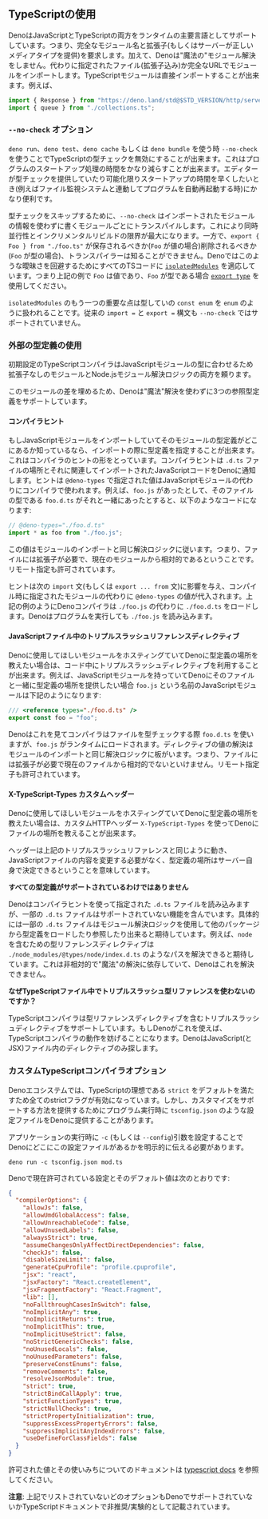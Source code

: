 <!-- ## Using TypeScript -->
## TypeScriptの使用

<!-- TODO(lucacasonato): text on 'just import .ts' -->

<!--
Deno supports both JavaScript and TypeScript as first class languages at
runtime. This means it requires fully qualified module names, including the
extension (or a server providing the correct media type). In addition, Deno has
no "magical" module resolution. Instead, imported modules are specified as files
(including extensions) or fully qualified URL imports. Typescript modules can be
directly imported. E.g.
-->
DenoはJavaScriptとTypeScriptの両方をランタイムの主要言語としてサポートしています。つまり、完全なモジュール名と拡張子(もしくはサーバーが正しいメディアタイプを提供)を要求します。加えて、Denoは"魔法の"モジュール解決をしません。代わりに指定されたファイル(拡張子込み)か完全なURLでモジュールをインポートします。TypeScriptモジュールは直接インポートすることが出来ます。例えば、

```ts
import { Response } from "https://deno.land/std@$STD_VERSION/http/server.ts";
import { queue } from "./collections.ts";
```

<!-- ### `--no-check` option -->
### `--no-check` オプション

<!--
When using `deno run`, `deno test`, `deno cache`, or `deno bundle` you can
specify the `--no-check` flag to disable TypeScript type checking. This can
significantly reduce the time that program startup takes. This can be very
useful when type checking is provided by your editor and you want startup time
to be as fast as possible (for example when restarting the program automatically
with a file watcher).
-->
`deno run`、`deno test`、`deno cache` もしくは `deno bundle` を使う時 `--no-check` を使うことでTypeScriptの型チェックを無効にすることが出来ます。これはプログラムのスタートアップ処理の時間をかなり減らすことが出来ます。エディターが型チェックを提供していたり可能化限りスタートアップの時間を早くしたいとき(例えばファイル監視システムと連動してプログラムを自動再起動する時)にかなり便利です。

<!--
To make the most of skipping type checks, `--no-check` transpiles each module in
isolation without using information from imported modules. This maximizes
potential for concurrency and incremental rebuilds. On the other hand, the
transpiler cannot know if `export { Foo } from "./foo.ts"` should be preserved
(in case `Foo` is a value) or removed (in case `Foo` is strictly a type). To
resolve such ambiguities, Deno enforces
[`isolatedModules`](https://www.typescriptlang.org/tsconfig#isolatedModules) on
all TS code. This means that `Foo` in the above example must be a value, and the
[`export type`](https://www.typescriptlang.org/docs/handbook/release-notes/typescript-3-8.html#type-only-imports-and-exports)
syntax must be used instead if `Foo` is a type.
-->
型チェックをスキップするために、`--no-check` はインポートされたモジュールの情報を使わずに書くモジュールごとにトランスパイルします。これにより同時並行性とインクリメンタルリビルドの限界が最大になります。一方で、`export { Foo } from "./foo.ts"` が保存されるべきか(`Foo` が値の場合)削除されるべきか(`Foo` が型の場合)、トランスパイラーは知ることができません。Denoではこのような曖昧さを回避するためにすべてのTSコードに [`isolatedModules`](https://www.typescriptlang.org/tsconfig#isolatedModules) を適応しています。つまり上記の例で `Foo` は値であり、`Foo` が型である場合 [`export type`](https://www.typescriptlang.org/docs/handbook/release-notes/typescript-3-8.html#type-only-imports-and-exports) を使用してください。

<!--
Another consequence of `isolatedModules` is that the type-directed `const enum`
is treated like `enum`. The legacy `import =` and `export =` syntaxes are also
not supported by `--no-check`.
-->
`isolatedModules` のもう一つの重要な点は型していの `const enum` を `enum` のように扱われることです。従来の `import =` と `export =` 構文も `--no-check` ではサポートされていません。

<!-- ### Using external type definitions -->
### 外部の型定義の使用

<!--
The out of the box TypeScript compiler though relies on both extension-less
modules and the Node.js module resolution logic to apply types to JavaScript
modules.
-->
初期設定のTypeScriptコンパイラはJavaScriptモジュールの型に合わせるため拡張子なしのモジュールとNode.jsモジュール解決ロジックの両方を頼ります。

<!--
In order to bridge this gap, Deno supports three ways of referencing type
definition files without having to resort to "magic" resolution.
-->
このモジュールの差を埋めるため、Denoは"魔法"解決を使わずに3つの参照型定義をサポートしています。

<!-- #### Compiler hint -->
#### コンパイラヒント

<!--
If you are importing a JavaScript module, and you know where the type definition
for that module is located, you can specify the type definition at import. This
takes the form of a compiler hint. Compiler hints inform Deno the location of
`.d.ts` files and the JavaScript code that is imported that they relate to. The
hint is `@deno-types` and when specified the value will be used in the compiler
instead of the JavaScript module. For example, if you had `foo.js`, but you know
that alongside of it was `foo.d.ts` which was the types for the file, the code
would look like this:
-->
もしJavaScriptモジュールをインポートしていてそのモジュールの型定義がどこにあるか知っているなら、インポートの際に型定義を指定することが出来ます。これはコンパイラのヒントの形をとっています。コンパイラヒントは `.d.ts` ファイルの場所とそれに関連してインポートされたJavaScriptコードをDenoに通知します。ヒントは `@deno-types` で指定された値はJavaScriptモジュールの代わりにコンパイラで使われます。例えば、`foo.js` があったとして、そのファイルの型である `foo.d.ts` がそれと一緒にあったとすると、以下のようなコードになります:

```ts
// @deno-types="./foo.d.ts"
import * as foo from "./foo.js";
```

<!--
The value follows the same resolution logic as importing a module, meaning the
file needs to have an extension and is relative to the current module. Remote
specifiers are also allowed.
-->
この値はモジュールのインポートと同じ解決ロジックに従います。つまり、ファイルには拡張子が必要で、現在のモジュールから相対的であるということです。リモート指定も許可されています。

<!--
The hint affects the next `import` statement (or `export ... from` statement)
where the value of the `@deno-types` will be substituted at compile time instead
of the specified module. Like in the above example, the Deno compiler will load
`./foo.d.ts` instead of `./foo.js`. Deno will still load `./foo.js` when it runs
the program.
-->
ヒントは次の `import` 文(もしくは `export ... from` 文)に影響を与え、コンパイル時に指定されたモジュールの代わりに `@deno-types` の値が代入されます。上記の例のようにDenoコンパイラは `./foo.js` の代わりに `./foo.d.ts` をロードします。Denoはプログラムを実行しても `./foo.js` を読み込みます。

<!-- #### Triple-slash reference directive in JavaScript files -->
#### JavaScriptファイル中のトリプルスラッシュリファレンスディレクティブ

<!--
If you are hosting modules which you want to be consumed by Deno, and you want
to inform Deno about the location of the type definitions, you can utilize a
triple-slash directive in the actual code. For example, if you have a JavaScript
module and you would like to provide Deno with the location of the type
definition which happens to be alongside that file, your JavaScript module named
`foo.js` might look like this:
-->
Denoに使用してほしいモジュールをホスティングていてDenoに型定義の場所を教えたい場合は、コード中にトリプルスラッシュディレクティブを利用することが出来ます。例えば、JavaScriptモジュールを持っていてDenoにそのファイルと一緒に型定義の場所を提供したい場合 `foo.js` という名前のJavaScriptモジュールは下記のようになります:

```js
/// <reference types="./foo.d.ts" />
export const foo = "foo";
```

<!--
Deno will see this, and the compiler will use `foo.d.ts` when type-checking the
file, though `foo.js` will be loaded at runtime. The resolution of the value of
the directive follows the same resolution logic as importing a module, meaning
the file needs to have an extension and is relative to the current file. Remote
specifiers are also allowed.
-->
Denoはこれを見てコンパイラはファイルを型チェックする際 `foo.d.ts` を使いますが、`foo.js` がランタイムにロードされます。ディレクティブの値の解決はモジュールのインポートと同じ解決ロジックに板がいます。つまり、ファイルには拡張子が必要で現在のファイルから相対的でないといけません。リモート指定子も許可されています。

<!-- #### X-TypeScript-Types custom header -->
#### X-TypeScript-Types カスタムヘッダー

<!--
If you are hosting modules which you want to be consumed by Deno, and you want
to inform Deno the location of the type definitions, you can use a custom HTTP
header of `X-TypeScript-Types` to inform Deno of the location of that file.
-->
Denoに使用してほしいモジュールをホスティングていてDenoに型定義の場所を教えたい場合は、カスタムHTTPヘッダー `X-TypeScript-Types` を使ってDenoにファイルの場所を教えることが出来ます。

<!--
The header works in the same way as the triple-slash reference mentioned above,
it just means that the content of the JavaScript file itself does not need to be
modified, and the location of the type definitions can be determined by the
server itself.
-->
ヘッダーは上記のトリプルスラッシュリファレンスと同じように動き、JavaScriptファイルの内容を変更する必要がなく、型定義の場所はサーバー自身で決定できるということを意味しています。

<!-- **Not all type definitions are supported.** -->
**すべての型定義がサポートされているわけではありません**

<!--
Deno will use the compiler hint to load the indicated `.d.ts` files, but some
`.d.ts` files contain unsupported features. Specifically, some `.d.ts` files
expect to be able to load or reference type definitions from other packages
using the module resolution logic. For example a type reference directive to
include `node`, expecting to resolve to some path like
`./node_modules/@types/node/index.d.ts`. Since this depends on non-relative
"magical" resolution, Deno cannot resolve this.
-->
Denoはコンパイラヒントを使って指定された `.d.ts` ファイルを読み込みますが、一部の `.d.ts` ファイルはサポートされていない機能を含んでいます。具体的には一部の `.d.ts` ファイルはモジュール解決ロジックを使用して他のパッケージから型定義をロードしたり参照したり出来ると期待しています。例えば、`node` を含むための型リファレンスディレクティブは `./node_modules/@types/node/index.d.ts` のようなパスを解決できると期待しています。これは非相対的で"魔法"の解決に依存していて、Denoはこれを解決できません。

<!-- **Why not use the triple-slash type reference in TypeScript files?** -->
**なぜTypeScriptファイル中でトリプルスラッシュ型リファレンスを使わないのですか？**

<!--
The TypeScript compiler supports triple-slash directives, including a type
reference directive. If Deno used this, it would interfere with the behavior of
the TypeScript compiler. Deno only looks for the directive in JavaScript (and
JSX) files.
-->
TypeScriptコンパイラは型リファレンスディレクティブを含むトリプルスラッシュディレクティブをサポートしています。もしDenoがこれを使えば、TypeScriptコンパイラの動作を妨げることになります。DenoはJavaScript(とJSX)ファイル内のディレクティブのみ探します。

<!-- ### Custom TypeScript Compiler Options -->
### カスタムTypeScriptコンパイラオプション

<!--
In the Deno ecosystem, all strict flags are enabled in order to comply with
TypeScript's ideal of being `strict` by default. However, in order to provide a
way to support customization a configuration file such as `tsconfig.json` might
be provided to Deno on program execution.
-->
Denoエコシステムでは、TypeScriptの理想である `strict` をデフォルトを満たすため全てのstrictフラグが有効になっています。しかし、カスタマイズをサポートする方法を提供するためにプログラム実行時に `tsconfig.json` のような設定ファイルをDenoに提供することがあります。

<!--
You need to explicitly tell Deno where to look for this configuration by setting
the `-c` (or `--config`) argument when executing your application.
-->
アプリケーションの実行時に `-c` (もしくは `--config`)引数を設定することでDenoにどこにこの設定ファイルがあるかを明示的に伝える必要があります。

```shell
deno run -c tsconfig.json mod.ts
```

<!-- Following are the currently allowed settings and their default values in Deno: -->
Denoで現在許可されている設定とそのデフォルト値は次のとおりです:

```json
{
  "compilerOptions": {
    "allowJs": false,
    "allowUmdGlobalAccess": false,
    "allowUnreachableCode": false,
    "allowUnusedLabels": false,
    "alwaysStrict": true,
    "assumeChangesOnlyAffectDirectDependencies": false,
    "checkJs": false,
    "disableSizeLimit": false,
    "generateCpuProfile": "profile.cpuprofile",
    "jsx": "react",
    "jsxFactory": "React.createElement",
    "jsxFragmentFactory": "React.Fragment",
    "lib": [],
    "noFallthroughCasesInSwitch": false,
    "noImplicitAny": true,
    "noImplicitReturns": true,
    "noImplicitThis": true,
    "noImplicitUseStrict": false,
    "noStrictGenericChecks": false,
    "noUnusedLocals": false,
    "noUnusedParameters": false,
    "preserveConstEnums": false,
    "removeComments": false,
    "resolveJsonModule": true,
    "strict": true,
    "strictBindCallApply": true,
    "strictFunctionTypes": true,
    "strictNullChecks": true,
    "strictPropertyInitialization": true,
    "suppressExcessPropertyErrors": false,
    "suppressImplicitAnyIndexErrors": false,
    "useDefineForClassFields": false
  }
}
```

<!--
For documentation on allowed values and use cases please visit the
[typescript docs](https://www.typescriptlang.org/docs/handbook/compiler-options.html).
-->
許可された値とその使いみちについてのドキュメントは [typescript docs](https://www.typescriptlang.org/docs/handbook/compiler-options.html) を参照してください。

<!--
**Note**: Any options not listed above are either not supported by Deno or are
listed as deprecated/experimental in the TypeScript documentation.
-->
**注意**: 上記でリストされていないどのオプションもDenoでサポートされていないかTypeScriptドキュメントで非推奨/実験的として記載されています。
